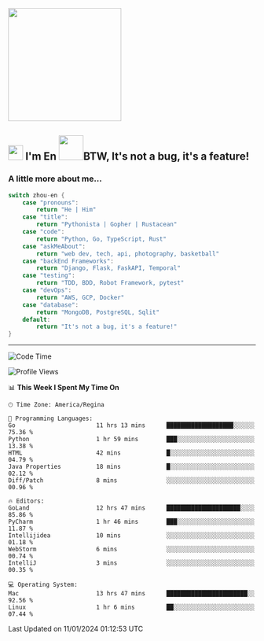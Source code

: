<img align='center' src="https://media.giphy.com/media/GP1TJJSV4Ys1r64q2A/giphy.gif" width="230">

<h2><img src="https://emojis.slackmojis.com/emojis/images/1531849430/4246/blob-sunglasses.gif?1531849430" width="30"/> I'm En <img src="https://media.giphy.com/media/12oufCB0MyZ1Go/giphy.gif" width="50">BTW, It's not a bug, it's a feature!</h2>


<!-- <img align='right' src="https://media.giphy.com/media/M9gbBd9nbDrOTu1Mqx/giphy.gif" width="230"> -->


### A little more about me... 
<!--
```javascript
const zhou-en = {
    pronouns: "He" | "Him",
    title: "Pythonista" | "Gopher" | "Rustacean",
    code: ["Python", "Go", "Rust", "TypeScript"],
    askMeAbout: ["web dev", "tech", "app dev", "photography"],
    technologies: {
        backEnd: {
            python: ["Django", "Flask", "FaskAPI"],
            go: []
        },
        scraping: ["selenium", "scrapy", "spider"],
        testing: ["Robot Framework"],
        devOps: ["AWS", "Docker", "GCP", "Nginx"],
        databases: ["mongo", "postgresql", "sqlite"],
        misc: ["Firebase", "Heroku"]
    },
    architecture: ["Event Driven Architecture", "Microservices"],
    currentFocus: ["Temporal", "Rust"],
    funFact: "It's not a bug, it's a feature!"
};
```
  -->

```go
switch zhou-en {
    case "pronouns":
        return "He | Him"
    case "title":
        return "Pythonista | Gopher | Rustacean"
    case "code":
        return "Python, Go, TypeScript, Rust"
    case "askMeAbout":
        return "web dev, tech, api, photography, basketball"
    case "backEnd Frameworks":
        return "Django, Flask, FaskAPI, Temporal"
    case "testing":
        return "TDD, BDD, Robot Framework, pytest"
    case "devOps":
        return "AWS, GCP, Docker"
    case "database":
        return "MongoDB, PostgreSQL, Sqlit"
    default:
        return "It's not a bug, it's a feature!"
}
```




---
<!--START_SECTION:waka-->
![Code Time](http://img.shields.io/badge/Code%20Time-1%2C155%20hrs%2026%20mins-blue)

![Profile Views](http://img.shields.io/badge/Profile%20Views-0-blue)

📊 **This Week I Spent My Time On** 

```text
🕑︎ Time Zone: America/Regina

💬 Programming Languages: 
Go                       11 hrs 13 mins      ███████████████████░░░░░░   75.36 % 
Python                   1 hr 59 mins        ███░░░░░░░░░░░░░░░░░░░░░░   13.38 % 
HTML                     42 mins             █░░░░░░░░░░░░░░░░░░░░░░░░   04.79 % 
Java Properties          18 mins             █░░░░░░░░░░░░░░░░░░░░░░░░   02.12 % 
Diff/Patch               8 mins              ░░░░░░░░░░░░░░░░░░░░░░░░░   00.96 % 

🔥 Editors: 
GoLand                   12 hrs 47 mins      █████████████████████░░░░   85.86 % 
PyCharm                  1 hr 46 mins        ███░░░░░░░░░░░░░░░░░░░░░░   11.87 % 
Intellijidea             10 mins             ░░░░░░░░░░░░░░░░░░░░░░░░░   01.18 % 
WebStorm                 6 mins              ░░░░░░░░░░░░░░░░░░░░░░░░░   00.74 % 
IntelliJ                 3 mins              ░░░░░░░░░░░░░░░░░░░░░░░░░   00.35 % 

💻 Operating System: 
Mac                      13 hrs 47 mins      ███████████████████████░░   92.56 % 
Linux                    1 hr 6 mins         ██░░░░░░░░░░░░░░░░░░░░░░░   07.44 % 
```


 Last Updated on 11/01/2024 01:12:53 UTC
<!--END_SECTION:waka-->
